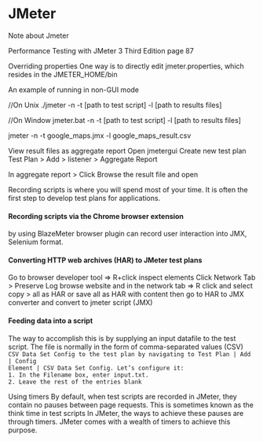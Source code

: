 # JMeter
Note about Jmeter 


Performance Testing with JMeter 3 Third Edition
page 87

Overriding properties
One way is to
directly edit jmeter.properties, which resides in the JMETER_HOME/bin


An	example	of	running	in	non-GUI	mode

//On Unix
./jmeter	-n	-t	[path	to	test	script]	-l	[path	to	results	files]

//On Window
jmeter.bat	-n	-t	[path	to	test	script]	-l	[path	to	results	files]


jmeter -n -t google_maps.jmx -l google_maps_result.csv


View result files as aggregate report 
Open jmetergui
Create new test plan 
Test Plan > Add > listener > Aggregate Report

In aggregate report > Click Browse the result file and open


Recording	scripts	is	where	you	will	spend	most	of	your	time.	It	is	often	the	first	step	to
develop	test	plans	for	applications.	

<h4>Recording	scripts	via	the	Chrome	browser extension </h4>
by using BlazeMeter browser plugin can record user interaction into JMX, Selenium format.

<h4>Converting	HTTP	web	archives	(HAR)	to JMeter	test	plans </h4>
Go to browser developer tool => R+click inspect elements
Click Network Tab > Preserve Log
browse website
and in the network tab => R click and select copy > all as HAR or save all as HAR with content
then go to HAR to JMX converter and convert to jmeter script (JMX)

<h4> Feeding	data	into	a	script </h4>
The way to accomplish this is by supplying an input datafile to the test script. The file is
normally in the form of comma-separated values (CSV)

<code>
CSV Data Set Config to the test plan by navigating to Test Plan | Add | Config
Element | CSV Data Set Config. Let’s configure it:
1. In the Filename box, enter input.txt.
2. Leave the rest of the entries blank
</code>

Using timers
By default, when test scripts are recorded in JMeter, they contain no pauses between page
requests. This is sometimes known as the think time in test scripts
 In JMeter, the ways to achieve these pauses are through
timers. JMeter comes with a wealth of timers to achieve this purpose.
